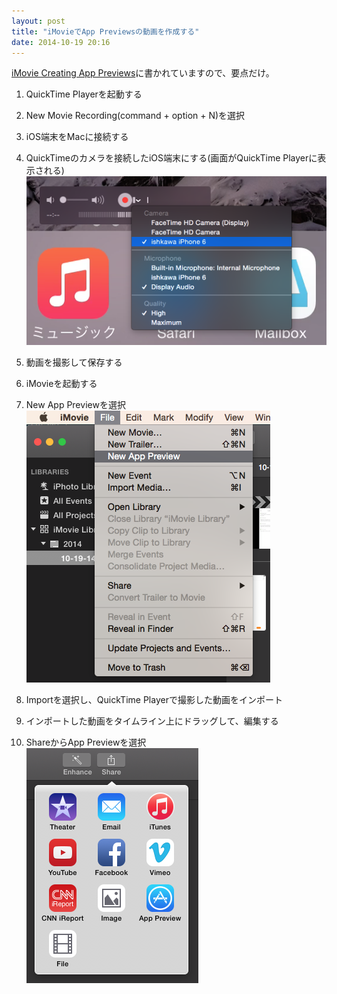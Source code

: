 ```yaml
---
layout: post
title: "iMovieでApp Previewsの動画を作成する"
date: 2014-10-19 20:16
---
```


[iMovie Creating App Previews](https://developer.apple.com/app-store/app-previews/imovie/Creating-App-Previews-with-iMovie.pdf)に書かれていますので、要点だけ。

1. QuickTime Playerを起動する
2. New Movie Recording(command + option + N)を選択
3. iOS端末をMacに接続する
4. QuickTimeのカメラを接続したiOS端末にする(画面がQuickTime Playerに表示される)  
![](/assets/2014-10-19/source.png)  

5. 動画を撮影して保存する
6. iMovieを起動する
7. New App Previewを選択  
![](/assets/2014-10-19/imovie.png)  

8. Importを選択し、QuickTime Playerで撮影した動画をインポート
9. インポートした動画をタイムライン上にドラッグして、編集する
10. ShareからApp Previewを選択  
![](/assets/2014-10-19/share.png)  
